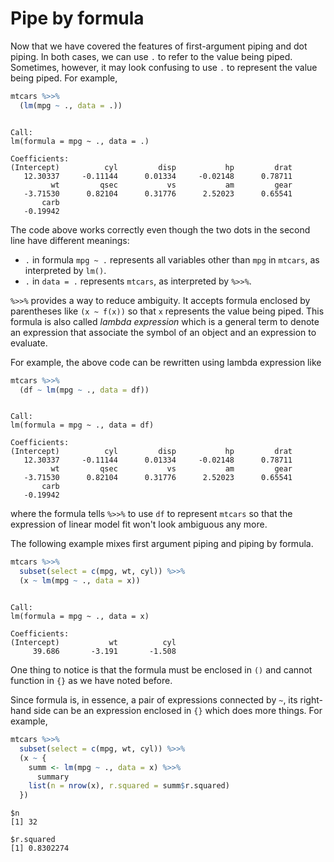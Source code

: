 

# Pipe by formula

Now that we have covered the features of first-argument piping and dot piping. In both cases, we can use `.` to refer to the value being piped. Sometimes, however, it may look confusing to use `.` to represent the value being piped. For example,


```r
mtcars %>>%
  (lm(mpg ~ ., data = .))
```

```

Call:
lm(formula = mpg ~ ., data = .)

Coefficients:
(Intercept)          cyl         disp           hp         drat  
   12.30337     -0.11144      0.01334     -0.02148      0.78711  
         wt         qsec           vs           am         gear  
   -3.71530      0.82104      0.31776      2.52023      0.65541  
       carb  
   -0.19942  
```

The code above works correctly even though the two dots in the second line have different meanings:

* `.` in formula `mpg ~ .` represents all variables other than `mpg` in `mtcars`, as interpreted by `lm()`.
* `.` in `data = .` represents `mtcars`, as interpreted by `%>>%`.

`%>>%` provides a way to reduce ambiguity. It accepts formula enclosed by parentheses like `(x ~ f(x))` so that `x` represents the value being piped. This formula is also called *lambda expression* which is a general term to denote an expression that associate the symbol of an object and an expression to evaluate. 

For example, the above code can be rewritten using lambda expression like


```r
mtcars %>>%
  (df ~ lm(mpg ~ ., data = df))
```

```

Call:
lm(formula = mpg ~ ., data = df)

Coefficients:
(Intercept)          cyl         disp           hp         drat  
   12.30337     -0.11144      0.01334     -0.02148      0.78711  
         wt         qsec           vs           am         gear  
   -3.71530      0.82104      0.31776      2.52023      0.65541  
       carb  
   -0.19942  
```

where the formula tells `%>>%` to use `df` to represent `mtcars` so that the expression of linear model fit won't look ambiguous any more.

The following example mixes first argument piping and piping by formula.


```r
mtcars %>>%
  subset(select = c(mpg, wt, cyl)) %>>%
  (x ~ lm(mpg ~ ., data = x))
```

```

Call:
lm(formula = mpg ~ ., data = x)

Coefficients:
(Intercept)           wt          cyl  
     39.686       -3.191       -1.508  
```

One thing to notice is that the formula must be enclosed in `()` and cannot function in `{}` as we have noted before.

Since formula is, in essence, a pair of expressions connected by `~`, its right-hand side can be an expression enclosed in `{}` which does more things. For example,


```r
mtcars %>>%
  subset(select = c(mpg, wt, cyl)) %>>%
  (x ~ {
    summ <- lm(mpg ~ ., data = x) %>>%
      summary
    list(n = nrow(x), r.squared = summ$r.squared)
  })
```

```
$n
[1] 32

$r.squared
[1] 0.8302274
```


